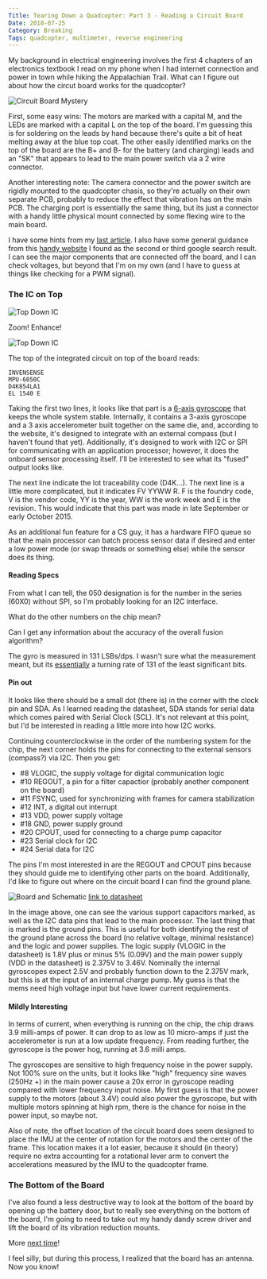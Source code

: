 ```yaml
---
Title: Tearing Down a Quadcopter: Part 3 - Reading a Circuit Board
Date: 2018-07-25
Category: Breaking
Tags: quadcopter, multimeter, reverse engineering
---
```


My background in electrical engineering involves the first 4 chapters of an
electronics textbook I read on my phone when I had internet connection and power
in town while hiking the Appalachian Trail. What can I figure out about how the
circut board works for the quadcopter?

![Circuit Board Mystery]({attach}img/board_layout.jpg)

First, some easy wins: The motors are marked with a capital M, and the LEDs are
marked with a capital L on the top of the board. I'm guessing this is for
soldering on the leads by hand because there's quite a bit of heat melting away
at the blue top coat. The other easily identified marks on the top of the board
are the B+ and B- for the battery (and charging) leads and an "SK" that appears
to lead to the main power switch via a 2 wire connector.

Another interesting note: The camera connector and the power switch are rigidly
mounted to the quadcopter chasis, so they're actually on their own separate PCB,
probably to reduce the effect that vibration has on the main PCB. The charging
port is essentially the same thing, but its just a connector with a handy little
physical mount connected by some flexing wire to the main board.

I have some hints from my [last article]({filename}break-quad-copter2.md).
I also have some general guidance from this
[handy website](http://www.uchobby.com/index.php/2007/07/15/identifying-electronic-components/)
I found as the second or third google search result. I can see the major
components that are connected off the board, and I can check voltages, but
beyond that I'm on my own (and I have to guess at things like checking for a PWM
signal).

### The IC on Top

![Top Down IC]({attach}img/zoom_enhance.jpg)

Zoom! Enhance!

![Top Down IC]({attach}img/zoom_enhance2.jpg)

The top of the integrated circuit on top of the board reads:

```
INVENSENSE
MPU-6050C
D4K854LA1
EL 1540 E
```

Taking the first two lines, it looks like that part is a 
[6-axis gyroscope](https://www.invensense.com/products/motion-tracking/6-axis/mpu-6050/)
that keeps the whole system stable. Internally, it contains a 3-axis gyroscope
and a 3 axis accelerometer built together on the same die, and, according to the
website, it's designed to integrate with an external compass (but I haven't
found that yet). Additionally, it's designed to work with I2C or SPI for
communicating with an application processor; however, it does the onboard sensor
processing itself. I'll be interested to see what its "fused" output looks like.

The next line indicate the lot traceability code (D4K...). The next line is a
little more complicated, but it indicates FV YYWW R. F is the foundry code,
V is the vendor code, YY is the year, WW is the work week and E is the revision.
This would indicate that this part was made in late September or early October
2015.

As an additional fun feature for a CS guy, it has a hardware FIFO queue so that
the main processor can batch process sensor data if desired and enter a low
power mode (or swap threads or something else) while the sensor does its thing.

#### Reading Specs

From what I can tell, the 050 designation is for the number in the series (60X0)
without SPI, so I'm probably looking for an I2C interface.

What do the other numbers on the chip mean?

Can I get any information about the accuracy of the overall fusion algorithm?

The gyro is measured in 131 LSBs/dps. I wasn't sure what the measurement meant,
but its [essentially](https://arduino.stackexchange.com/questions/14474/what-does-lsb-per-degree-per-second-mean)
a turning rate of 131 of the least significant bits.

#### Pin out

It looks like there should be a small dot (there is) in the corner with the
clock pin and SDA. As I learned reading the datasheet, SDA stands for serial
data which comes paired with Serial Clock (SCL). It's not relevant at this
point, but I'd be interested in reading a little more into how I2C works.

Continuing counterclockwise in the order of the numbering system for the chip,
the next corner holds the pins for connecting to the external sensors (compass?)
via I2C. Then you get:

- \#8 VLOGIC, the supply voltage for digital communication logic
- \#10 REGOUT, a pin for a filter capactior (probably another component on the
board)
- \#11 FSYNC, used for synchronizing with frames for camera stabilization
- \#12 INT, a digital out interrupt
- \#13 VDD, power supply voltage
- \#18 GND, power supply ground
- \#20 CPOUT, used for connecting to a charge pump capacitor
- \#23 Serial clock for I2C
- \#24 Serial data for I2C

The pins I'm most interested in are the REGOUT and CPOUT pins because they
should guide me to identifying other parts on the board. Additionally, I'd like
to figure out where on the circuit board I can find the ground plane.

![Board and Schematic]({attach}img/mpu6050_combined_invert.png)
[link to datasheet](https://www.invensense.com/wp-content/uploads/2015/02/MPU-6000-Datasheet1.pdf)

In the image above, one can see the various support capacitors marked, as well
as the I2C data pins that lead to the main processor. The last thing that is
marked is the ground pins. This is useful for both identifying the rest of the
ground plane across the board (no relative voltage, minimal resistance) and the
logic and power supplies. The logic supply (VLOGIC in the datasheet) is 1.8V
plus or minus 5% (0.09V) and the main power supply (VDD in the datasheet) is
2.375V to 3.46V. Nominally the internal gyroscopes expect 2.5V and probably
function down to the 2.375V mark, but this is at the input of an internal
charge pump. My guess is that the mems need high voltage input but have lower
current requirements.

#### Mildly Interesting

In terms of current, when everything is running on the chip, the chip draws 3.9
milli-amps of power. It can drop to as low as 10 micro-amps if just the
accelerometer is run at a low update frequency. From reading further, the
gyroscope is the power hog, running at 3.6 milli amps.

The gyroscopes are sensitive to high frequency noise in the power supply. Not
100% sure on the units, but it looks like "high" frequency sine waves (250Hz +)
in the main power cause a 20x error in gyroscope reading compared with lower
frequency input noise. My first guess is that the power supply to the motors 
(about 3.4V) could also power the gyroscope, but with multiple motors spinning
at high rpm, there is the chance for noise in the power input, so maybe not.

Also of note, the offset location of the circuit board does seem designed to
place the IMU at the center of rotation for the motors and the center of the
frame. This location makes it a lot easier, because it should (in theory)
require no extra accounting for a rotational lever arm to convert the
accelerations measured by the IMU to the quadcopter frame.

### The Bottom of the Board

I've also found a less destructive way to look at the bottom of the board by
opening up the battery door, but to really see everything on the bottom of the
board, I'm going to need to take out my handy dandy screw driver and lift the
board of its vibration reduction mounts.

More [next time]({filename}break-quadcopter4.md)!

I feel silly, but during this process, I realized that the board has an antenna.
Now you know!